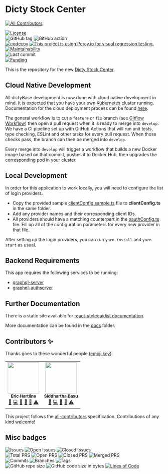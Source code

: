 # Dicty Stock Center

<!-- ALL-CONTRIBUTORS-BADGE:START - Do not remove or modify this section -->

[![All Contributors](https://img.shields.io/badge/all_contributors-2-orange.svg?style=flat-square)](#contributors-)

<!-- ALL-CONTRIBUTORS-BADGE:END -->

[![License](https://img.shields.io/badge/License-BSD%202--Clause-blue.svg)](LICENSE)  
![GitHub tag](https://img.shields.io/github/v/tag/dictyBase/dicty-stock-center)
![GitHub action](https://github.com/dictyBase/dicty-stock-center/workflows/Node%20CI%20Develop/badge.svg)  
[![codecov](https://codecov.io/gh/dictyBase/dicty-stock-center/branch/develop/graph/badge.svg)](https://codecov.io/gh/dictyBase/dicty-stock-center)
[![This project is using Percy.io for visual regression testing.](https://percy.io/static/images/percy-badge.svg)](https://percy.io/dictyBase/dicty-stock-center)
[![Maintainability](https://badgen.net/codeclimate/maintainability/dictyBase/dicty-stock-center)](https://codeclimate.com/github/dictyBase/dicty-stock-center)  
![Last commit](https://badgen.net/github/last-commit/dictyBase/dicty-stock-center/develop)  
[![Funding](https://badgen.net/badge/Funding/Rex%20L%20Chisholm,dictyBase,DCR/yellow?list=|)](https://projectreporter.nih.gov/project_info_description.cfm?aid=10024726&icde=0)

This is the repository for the new [Dicty Stock Center](https://dictycr.org/stockcenter).

## Cloud Native Development

All dictyBase development is now done with cloud native development in mind. It is expected
that you have your own [Kubernetes](https://kubernetes.io/) cluster running. Documentation
for the cloud deployment process can be found [here](https://github.com/dictyBase/Migration/tree/master/deployment).

The general workflow is to cut a `feature` or `fix` branch (see [Gitflow Workflow](https://www.atlassian.com/git/tutorials/comparing-workflows/gitflow-workflow))
then open a pull request when it is ready to merge into `develop`. We have a CI
pipeline set up with GitHub Actions that will run unit tests, type checking,
ESLint and other tasks for every pull request. When those checks pass, the branch
can then be merged into `develop`.

Every merge into `develop` will trigger a workflow that builds a new Docker image
based on that commit, pushes it to Docker Hub, then upgrades the corresponding pod
in your cluster.

## Local Development

In order for this application to work locally, you will need to configure the list of
login providers.

- Copy the provided sample [clientConfig.sample.ts](src/common/utils/clientConfig.sample.ts) file
  to **clientConfig.ts** in the same folder.
- Add any provider names and their corresponding client IDs.
- All providers should have a matching counterpart in the
  [oauthConfig.ts](src/common/utils/oauthConfig.ts) file. Fill up all of the
  configuration parameters for every new provider in that file.

After setting up the login providers, you can run `yarn install` and `yarn start` as usual.

## Backend Requirements

This app requires the following services to be running:

- [graphql-server](https://github.com/dictyBase/graphql-server)
- [graphql-authserver](https://github.com/dictyBase/graphql-authserver)

## Further Documentation

There is a static site available for [react-styleguidist documentation](https://dictybase.github.io/dicty-stock-center/).

More documentation can be found in the [docs](./docs) folder.

## Contributors ✨

Thanks goes to these wonderful people ([emoji key](https://allcontributors.org/docs/en/emoji-key)):

<!-- ALL-CONTRIBUTORS-LIST:START - Do not remove or modify this section -->
<!-- prettier-ignore-start -->
<!-- markdownlint-disable -->
<table>
  <tr>
    <td align="center"><a href="http://www.erichartline.net/"><img src="https://avatars3.githubusercontent.com/u/13489381?v=4" width="100px;" alt=""/><br /><sub><b>Eric Hartline</b></sub></a><br /><a href="https://github.com/dictyBase/dicty-stock-center/issues?q=author%3Awildlifehexagon" title="Bug reports">🐛</a> <a href="https://github.com/dictyBase/dicty-stock-center/commits?author=wildlifehexagon" title="Code">💻</a> <a href="https://github.com/dictyBase/dicty-stock-center/commits?author=wildlifehexagon" title="Documentation">📖</a> <a href="#design-wildlifehexagon" title="Design">🎨</a> <a href="#maintenance-wildlifehexagon" title="Maintenance">🚧</a> <a href="https://github.com/dictyBase/dicty-stock-center/commits?author=wildlifehexagon" title="Tests">⚠️</a></td>
    <td align="center"><a href="http://cybersiddhu.github.com/"><img src="https://avatars3.githubusercontent.com/u/48740?v=4" width="100px;" alt=""/><br /><sub><b>Siddhartha Basu</b></sub></a><br /><a href="https://github.com/dictyBase/dicty-stock-center/issues?q=author%3Acybersiddhu" title="Bug reports">🐛</a> <a href="https://github.com/dictyBase/dicty-stock-center/commits?author=cybersiddhu" title="Code">💻</a> <a href="https://github.com/dictyBase/dicty-stock-center/commits?author=cybersiddhu" title="Documentation">📖</a> <a href="#maintenance-cybersiddhu" title="Maintenance">🚧</a> <a href="https://github.com/dictyBase/dicty-stock-center/commits?author=cybersiddhu" title="Tests">⚠️</a></td>
  </tr>
</table>

<!-- markdownlint-enable -->
<!-- prettier-ignore-end -->

<!-- ALL-CONTRIBUTORS-LIST:END -->

This project follows the [all-contributors](https://github.com/all-contributors/all-contributors) specification. Contributions of any kind welcome!

## Misc badges

![Issues](https://badgen.net/github/issues/dictyBase/dicty-stock-center)
![Open Issues](https://badgen.net/github/open-issues/dictyBase/dicty-stock-center)
![Closed Issues](https://badgen.net/github/closed-issues/dictyBase/dicty-stock-center)  
![Total PRS](https://badgen.net/github/prs/dictyBase/dicty-stock-center)
![Open PRS](https://badgen.net/github/open-prs/dictyBase/dicty-stock-center)
![Closed PRS](https://badgen.net/github/closed-prs/dictyBase/dicty-stock-center)
![Merged PRS](https://badgen.net/github/merged-prs/dictyBase/dicty-stock-center)  
![Commits](https://badgen.net/github/commits/dictyBase/dicty-stock-center/develop)
![Branches](https://badgen.net/github/branches/dictyBase/dicty-stock-center)
![Tags](https://badgen.net/github/tags/dictyBase/dicty-stock-center)  
![GitHub repo size](https://img.shields.io/github/repo-size/dictyBase/dicty-stock-center?style=plastic)
![GitHub code size in bytes](https://img.shields.io/github/languages/code-size/dictyBase/dicty-stock-center?style=plastic)
[![Lines of Code](https://badgen.net/codeclimate/loc/dictyBase/dicty-stock-center)](https://codeclimate.com/github/dictyBase/dicty-stock-center/code)
